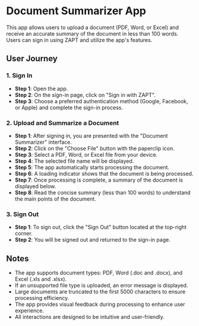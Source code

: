 # Document Summarizer App

This app allows users to upload a document (PDF, Word, or Excel) and receive an accurate summary of the document in less than 100 words. Users can sign in using ZAPT and utilize the app's features.

## User Journey

### 1. Sign In

- **Step 1**: Open the app.
- **Step 2**: On the sign-in page, click on "Sign in with ZAPT".
- **Step 3**: Choose a preferred authentication method (Google, Facebook, or Apple) and complete the sign-in process.

### 2. Upload and Summarize a Document

- **Step 1**: After signing in, you are presented with the "Document Summarizer" interface.
- **Step 2**: Click on the "Choose File" button with the paperclip icon.
- **Step 3**: Select a PDF, Word, or Excel file from your device.
- **Step 4**: The selected file name will be displayed.
- **Step 5**: The app automatically starts processing the document.
- **Step 6**: A loading indicator shows that the document is being processed.
- **Step 7**: Once processing is complete, a summary of the document is displayed below.
- **Step 8**: Read the concise summary (less than 100 words) to understand the main points of the document.

### 3. Sign Out

- **Step 1**: To sign out, click the "Sign Out" button located at the top-right corner.
- **Step 2**: You will be signed out and returned to the sign-in page.

## Notes

- The app supports document types: PDF, Word (.doc and .docx), and Excel (.xls and .xlsx).
- If an unsupported file type is uploaded, an error message is displayed.
- Large documents are truncated to the first 5000 characters to ensure processing efficiency.
- The app provides visual feedback during processing to enhance user experience.
- All interactions are designed to be intuitive and user-friendly.
